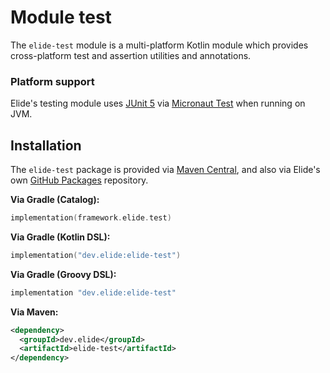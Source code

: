 # Module test

The `elide-test` module is a multi-platform Kotlin module which provides cross-platform test and assertion utilities and
annotations.

### Platform support

Elide's testing module uses [JUnit 5][2] via [Micronaut Test][3] when running on JVM.

## Installation

The `elide-test` package is provided via [Maven Central][0], and also via Elide's own [GitHub Packages][1] repository.

**Via Gradle (Catalog):**
```kotlin
implementation(framework.elide.test)
```

**Via Gradle (Kotlin DSL):**
```kotlin
implementation("dev.elide:elide-test")
```

**Via Gradle (Groovy DSL):**
```kotlin
implementation "dev.elide:elide-test"
```

**Via Maven:**
```xml
<dependency>
  <groupId>dev.elide</groupId>
  <artifactId>elide-test</artifactId>
</dependency>
```

[0]: https://search.maven.org/search?q=g:dev.elide%20AND%20a:elide-test
[1]: https://github.com/orgs/elide-dev/packages?ecosystem=maven&q=core&tab=packages&ecosystem=maven&q=elide-test
[2]: https://junit.org/junit5/docs/current/user-guide/
[3]: https://micronaut-projects.github.io/micronaut-test/latest/guide/index.html
